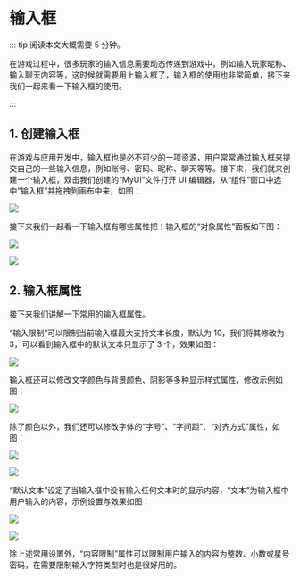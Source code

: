 # 输入框

::: tip 阅读本文大概需要 5 分钟。

在游戏过程中，很多玩家的输入信息需要动态传递到游戏中，例如输入玩家昵称、输入聊天内容等，这时候就需要用上输入框了，输入框的使用也非常简单，接下来我们一起来看一下输入框的使用。

:::

## 1. 创建输入框

在游戏与应用开发中，输入框也是必不可少的一项资源，用户常常通过输入框来提交自己的一些输入信息，例如账号、密码、昵称、聊天等等。接下来，我们就来创建一个输入框，双击我们创建的“MyUI”文件打开 UI 编辑器，从“组件”窗口中选中“输入框”并拖拽到画布中来，如图：

![](https://wstatic-a1.233leyuan.com/productdocs/static/boxcnTryZYHnpdoZsFSnvs9pc5g.png)

接下来我们一起看一下输入框有哪些属性把！输入框的“对象属性”面板如下图：

![](https://wstatic-a1.233leyuan.com/productdocs/static/boxcnCmJU6zP22HygLGmGKbZ5Ih.png)

![](https://wstatic-a1.233leyuan.com/productdocs/static/boxcnA1dRGha6B2zUfT9yLkuNlh.png)

## 2. 输入框属性

接下来我们讲解一下常用的输入框属性。

“输入限制”可以限制当前输入框最大支持文本长度，默认为 10，我们将其修改为 3，可以看到输入框中的默认文本只显示了 3 个，效果如图：

![](https://wstatic-a1.233leyuan.com/productdocs/static/boxcnAzG3EJRTxJx29Lww55Bvah.png)

输入框还可以修改文字颜色与背景颜色、阴影等多种显示样式属性，修改示例如图：

![](https://wstatic-a1.233leyuan.com/productdocs/static/boxcn7FXb2kvCzXDmXfF6PVXh1f.png)

除了颜色以外，我们还可以修改字体的“字号”、“字间距”、“对齐方式”属性，如图：

![](https://wstatic-a1.233leyuan.com/productdocs/static/boxcnp3JfLLTzUPjVfIKt6tloof.gif)

![](https://wstatic-a1.233leyuan.com/productdocs/static/boxcn9m4juAy4xgHwYKZ0aJNxwe.png)

“默认文本”设定了当输入框中没有输入任何文本时的显示内容，“文本”为输入框中用户输入的内容，示例设置与效果如图：

![](https://wstatic-a1.233leyuan.com/productdocs/static/boxcnVupcdzIlXOTpH0X6TfFo8e.png)

![](https://wstatic-a1.233leyuan.com/productdocs/static/boxcnJnYsKNpQhuUelaX6VLcIrd.gif)

除上述常用设置外，“内容限制”属性可以限制用户输入的内容为整数、小数或星号密码，在需要限制输入字符类型时也是很好用的。
